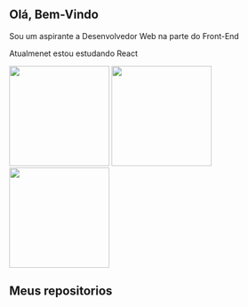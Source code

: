 <div>
   <h2>Olá, Bem-Vindo</h2>
   <p>Sou um aspirante a Desenvolvedor Web na parte do Front-End</p>
   <p>Atualmenet estou estudando React</p>
</div>
<div>
   <img height="180em" src="https://github-readme-stats.vercel.app/api?username=luizlfsr&show_icons=true&theme=dracula">
   <img height="180em" src="https://github-readme-stats.vercel.app/api/top-langs/?username=luizlfsr&layout=compact&theme=dracula">
   <img height="180em" src="https://github.com/luizlfsr/github-readme-stats">
</div>
<div>
   <h2>Meus repositorios</h2>
   <img height="180em" src="https://github-readme-stats.vercel.app/api/pin/?username=luizlfsr&theme=dracula&repo=Costs>
   <img height="180em" src="https://github-readme-stats.vercel.app/api/pin/?username=luizlfsr&theme=dracula&repo=calculadora>
   <img height="180em" src="https://github-readme-stats.vercel.app/api/pin/?username=luizlfsr&theme=dracula&repo=login-page>
   <img height="180em" src="https://github-readme-stats.vercel.app/api/pin/?username=luizlfsr&theme=dracula&repo=TaskList>
</div>
